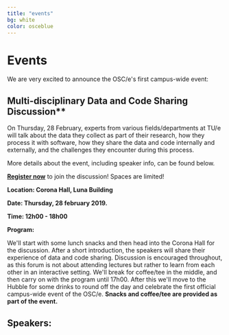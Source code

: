 ```yaml
---
title: "events"
bg: white
color: osceblue
---
```


<a id="events"></a>

# Events

We are very excited to announce the OSC/e's first campus-wide event: 

## Multi-disciplinary Data and Code Sharing Discussion**

On Thursday, 28 February, experts from various fields/departments at TU/e will talk about the data they collect as part of their research, how they process it with software, how they share the data and code internally and externally, and the challenges they encounter during this process. 

More details about the event, including speaker info, can be found below. 

**<a href="#register">Register now</a>** to join the discussion! Spaces are limited!

**Location: Corona Hall, Luna Building**

**Date: Thursday, 28 february 2019.**

**Time: 12h00 - 18h00**

**Program:**

We'll start with some lunch snacks and then head into the Corona Hall for the discussion. After a short introduction, the speakers will share their experience of data and code sharing. Discussion is encouraged throughout, as this forum is not about attending lectures but rather to learn from each other in an interactive setting. We'll break for coffee/tee in the middle, and then carry on with the program until 17h00. After this we'll move to the Hubble for some drinks to round off the day and celebrate the first official campus-wide event of the OSC/e. **Snacks and coffee/tee are provided as part of the event.**


## Speakers:
<!-- 
<div id="profile-container">
{% include advisory-card.html avatarurl="nat.png" profilename="Natalia Bielczyk" affiliation="Stichting Solaris Onderzoek en Ontwikkeling" homepage="https://www.nataliabielczyk.com" twitter="nataliabielczyk" %}

{% include advisory-card.html avatarurl="nat.png" profilename="Natalia Bielczyk" affiliation="Stichting Solaris Onderzoek en Ontwikkeling" homepage="https://www.nataliabielczyk.com" twitter="nataliabielczyk" %}

{% include advisory-card.html avatarurl="nat.png" profilename="Natalia Bielczyk" affiliation="Stichting Solaris Onderzoek en Ontwikkeling" homepage="https://www.nataliabielczyk.com" twitter="nataliabielczyk" %}

{% include advisory-card.html avatarurl="nat.png" profilename="Natalia Bielczyk" affiliation="Stichting Solaris Onderzoek en Ontwikkeling" homepage="https://www.nataliabielczyk.com" twitter="nataliabielczyk" %}

{% include advisory-card.html avatarurl="nat.png" profilename="Natalia Bielczyk" affiliation="Stichting Solaris Onderzoek en Ontwikkeling" homepage="https://www.nataliabielczyk.com" twitter="nataliabielczyk" %}

{% include advisory-card.html avatarurl="nat.png" profilename="Natalia Bielczyk" affiliation="Stichting Solaris Onderzoek en Ontwikkeling" homepage="https://www.nataliabielczyk.com" twitter="nataliabielczyk" %}

{% include advisory-card.html avatarurl="nat.png" profilename="Natalia Bielczyk" affiliation="Stichting Solaris Onderzoek en Ontwikkeling" homepage="https://www.nataliabielczyk.com" twitter="nataliabielczyk" %}

{% include advisory-card.html avatarurl="nat.png" profilename="Natalia Bielczyk" affiliation="Stichting Solaris Onderzoek en Ontwikkeling" homepage="https://www.nataliabielczyk.com" twitter="nataliabielczyk" %}
</div>
-->